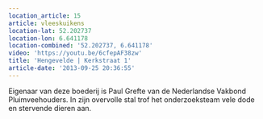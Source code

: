 ```yaml
---
location_article: 15
article: vleeskuikens
location-lat: 52.202737
location-lon: 6.641178
location-combined: '52.202737, 6.641178'
video: 'https://youtu.be/6cfepAF38zw'
title: 'Hengevelde | Kerkstraat 1'
article-date: '2013-09-25 20:36:55'
---
```


Eigenaar van deze boederij is Paul Grefte van de Nederlandse Vakbond Pluimveehouders. In zijn overvolle stal trof het onderzoeksteam vele dode en stervende dieren aan.
